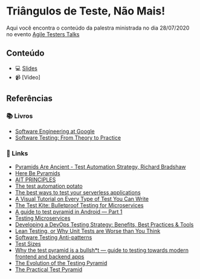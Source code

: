 # Triângulos de Teste, Não Mais!

Aqui você encontra o conteúdo da palestra ministrada no dia 28/07/2020 no evento [Agile Testers Talks](https://www.sympla.com.br/agiletesters)

## Conteúdo

- :computer: [Slides](https://speakerdeck.com/samycici/at-talks-triangulos-de-teste-nao-mais)
- :video_camera: [Vídeo]

## Referências

### :books: Livros

- [Software Engineering at Google](https://www.amazon.com.br/dp/1492082791/?coliid=I1E517XGRZ6GHW&colid=2ACIQ01SKFMIE&psc=1&ref_=lv_ov_lig_dp_it)
- [Software Testing: From Theory to Practice](https://sttp.site/)

### :link: Links

- [Pyramids Are Ancient - Test Automation Strategy, Richard Bradshaw ](https://www.youtube.com/watch?v=83aHKC5C14Q)
- [Here Be Pyramids](http://www.testingreferences.com/here_be_pyramids.php)
- [AIT PRINCIPLES](https://automationintesting.com/#principles)
- [The test automation potato](https://medium.com/assertqualityassurance/the-test-automation-potato-a489f2dfc891)
- [The best ways to test your serverless applications](https://www.freecodecamp.org/news/the-best-ways-to-test-your-serverless-applications-40b88d6ee31e/)
- [A Visual Tutorial on Every Type of Test You Can Write](https://medium.com/better-programming/a-visual-tutorial-on-every-type-of-test-you-can-write-ec9b83edcf35)
- [The Test Kite: Bulletproof Testing for Microservices](https://medium.com/@kyriacoselia/the-test-kite-bb9fe9fafd6)
- [A guide to test pyramid in Android — Part 1](https://proandroiddev.com/a-guide-to-test-pyramid-in-android-part-1-8b3b42d0a150)
- [Testing Microservices](https://www.luigicardarella.it/testing-microservices/)
- [Developing a DevOps Testing Strategy: Benefits, Best Practices & Tools](https://www.getzephyr.com/insights/developing-devops-testing-strategy-benefits-best-practices-tools)
- [Lean Testing, or Why Unit Tests are Worse than You Think](https://engineering.zalando.com/posts/2018/07/economic-perspective-testing.html)
- [Software Testing Anti-patterns](http://blog.codepipes.com/testing/software-testing-antipatterns.html)
- [Test Sizes](https://testing.googleblog.com/2010/12/test-sizes.html)
- [Why the test pyramid is a bullsh*t — guide to testing towards modern frontend and backend apps](https://medium.com/@mateuszroth/why-the-test-pyramid-is-a-bullshit-guide-to-testing-towards-modern-frontend-and-backend-apps-4246e89b87bd)
- [The Evolution of the Testing Pyramid](https://www.james-willett.com/the-evolution-of-the-testing-pyramid/)
- [The Practical Test Pyramid](https://martinfowler.com/articles/practical-test-pyramid.html)
